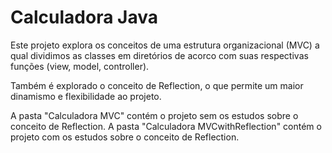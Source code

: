 # Calculadora Java

Este projeto explora os conceitos de uma estrutura organizacional (MVC) a qual dividimos as classes em diretórios de acorco com suas respectivas funções (view, model, controller).

Também é explorado o conceito de Reflection, o que permite um maior dinamismo e flexibilidade ao projeto.

A pasta "Calculadora MVC" contém o projeto sem os estudos sobre o conceito de Reflection.
A pasta "Calculadora MVCwithReflection" contém o projeto com os estudos sobre o conceito de Reflection.
